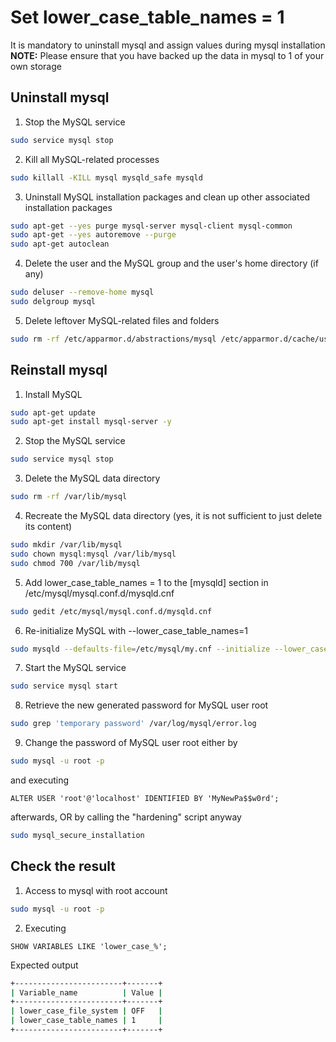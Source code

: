 # Set lower_case_table_names = 1

It is mandatory to uninstall mysql and assign values during mysql installation\
**NOTE:**
Please ensure that you have backed up the data in mysql to 1 of your own storage
## Uninstall mysql
1. Stop the MySQL service
```bash
sudo service mysql stop
```
2. Kill all MySQL-related processes
```bash
sudo killall -KILL mysql mysqld_safe mysqld
```
3. Uninstall MySQL installation packages and clean up other associated installation packages
```bash
sudo apt-get --yes purge mysql-server mysql-client mysql-common
sudo apt-get --yes autoremove --purge
sudo apt-get autoclean
```
4. Delete the user and the MySQL group and the user's home directory (if any)
```bash
sudo deluser --remove-home mysql
sudo delgroup mysql
```
5. Delete leftover MySQL-related files and folders
```bash
sudo rm -rf /etc/apparmor.d/abstractions/mysql /etc/apparmor.d/cache/usr.sbin.mysqld /etc/mysql /var/lib/mysql /var/log/mysql* /var/log/upstart/mysql.log* /var/run/mysqld
```

## Reinstall mysql
1. Install MySQL
```bash
sudo apt-get update    
sudo apt-get install mysql-server -y
```
2. Stop the MySQL service
```bash
sudo service mysql stop
```
3. Delete the MySQL data directory
```bash
sudo rm -rf /var/lib/mysql
```
4. Recreate the MySQL data directory (yes, it is not sufficient to just delete its content)
```bash
sudo mkdir /var/lib/mysql    
sudo chown mysql:mysql /var/lib/mysql
sudo chmod 700 /var/lib/mysql
```
5. Add lower_case_table_names = 1 to the [mysqld] section in /etc/mysql/mysql.conf.d/mysqld.cnf
```bash
sudo gedit /etc/mysql/mysql.conf.d/mysqld.cnf
```
6. Re-initialize MySQL with --lower_case_table_names=1
```bash
sudo mysqld --defaults-file=/etc/mysql/my.cnf --initialize --lower_case_table_names=1 --user=mysql --console
```
7. Start the MySQL service
```bash
sudo service mysql start
```
8. Retrieve the new generated password for MySQL user root
```bash
sudo grep 'temporary password' /var/log/mysql/error.log
```
9. Change the password of MySQL user root either by
```bash
sudo mysql -u root -p
```
and executing
```mysql
ALTER USER 'root'@'localhost' IDENTIFIED BY 'MyNewPa$$w0rd';
```
afterwards, OR by calling the "hardening" script anyway
```bash
sudo mysql_secure_installation
```

## Check the result
1. Access to mysql with root account
```bash
sudo mysql -u root -p
```
2. Executing
```mysql
SHOW VARIABLES LIKE 'lower_case_%';
```
Expected output
```bash
+------------------------+-------+
| Variable_name          | Value |
+------------------------+-------+
| lower_case_file_system | OFF   |
| lower_case_table_names | 1     |
+------------------------+-------+
```

